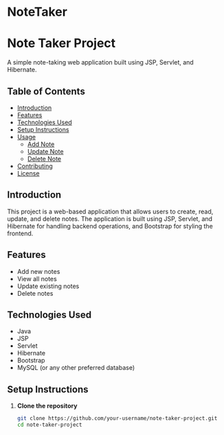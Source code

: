 # NoteTaker

# Note Taker Project

A simple note-taking web application built using JSP, Servlet, and Hibernate.

## Table of Contents
- [Introduction](#introduction)
- [Features](#features)
- [Technologies Used](#technologies-used)
- [Setup Instructions](#setup-instructions)
- [Usage](#usage)
  - [Add Note](#add-note)
  - [Update Note](#update-note)
  - [Delete Note](#delete-note)
- [Contributing](#contributing)
- [License](#license)

## Introduction
This project is a web-based application that allows users to create, read, update, and delete notes. The application is built using JSP, Servlet, and Hibernate for handling backend operations, and Bootstrap for styling the frontend.

## Features
- Add new notes
- View all notes
- Update existing notes
- Delete notes

## Technologies Used
- Java
- JSP
- Servlet
- Hibernate
- Bootstrap
- MySQL (or any other preferred database)

## Setup Instructions

1. **Clone the repository**
   ```bash
   git clone https://github.com/your-username/note-taker-project.git
   cd note-taker-project
